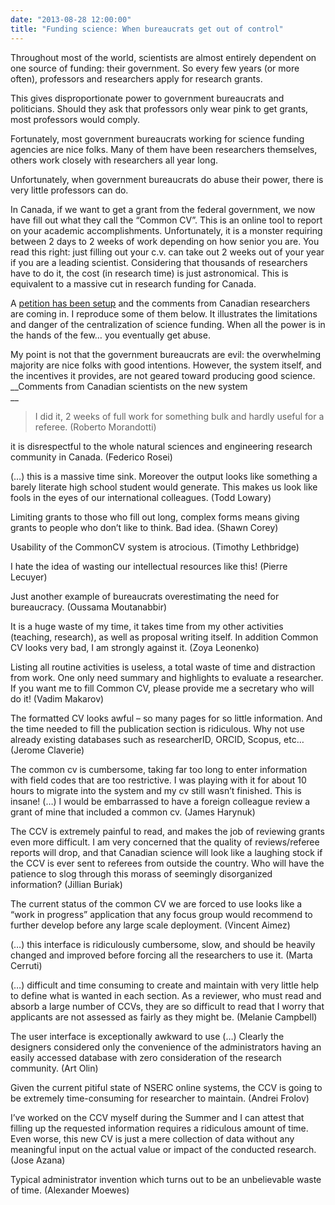 ```yaml
---
date: "2013-08-28 12:00:00"
title: "Funding science: When bureaucrats get out of control"
---
```




Throughout most of the world, scientists are almost entirely dependent on one source of funding: their government. So every few years (or more often), professors and researchers apply for research grants.

This gives disproportionate power to government bureaucrats and politicians. Should they ask that professors only wear pink to get grants, most professors would comply.

Fortunately, most government bureaucrats working for science funding agencies are nice folks. Many of them have been researchers themselves, others work closely with researchers all year long.

Unfortunately, when government bureaucrats do abuse their power, there is very little professors can do.

In Canada, if we want to get a grant from the federal government, we now have fill out what they call the &ldquo;Common CV&rdquo;. This is an online tool to report on your academic accomplishments. Unfortunately, it is a monster requiring between 2 days to 2 weeks of work depending on how senior you are. You read this right: just filling out your c.v. can take out 2 weeks out of your year if you are a leading scientist. Considering that thousands of researchers have to do it, the cost (in research time) is just astronomical. This is equivalent to a massive cut in research funding for Canada.

A [petition has been setup](https://www.change.org/p/nserc-stop-the-use-of-the-common-cv) and the comments from Canadian researchers are coming in. I reproduce some of them below.
It illustrates the limitations and danger of the centralization of science funding. When all the power is in the hands of the few&hellip; you eventually get abuse.

My point is not that the government bureaucrats are evil: the overwhelming majority are nice folks with good intentions. However, the system itself, and the incentives it provides, are not geared toward producing good science.
__Comments from Canadian scientists on the new system<br/>
__

> I did it, 2 weeks of full work for something bulk and hardly useful for a referee. (Roberto Morandotti)

it is disrespectful to the whole natural sciences and engineering research community in Canada. (Federico Rosei)

(&hellip;) this is a massive time sink. Moreover the output looks like something a barely literate high school student would generate. This makes us look like fools in the eyes of our international colleagues. (Todd Lowary)

Limiting grants to those who fill out long, complex forms means giving grants to people who don&rsquo;t like to think. Bad idea. (Shawn Corey)

Usability of the CommonCV system is atrocious. (Timothy Lethbridge)

I hate the idea of wasting our intellectual resources like this! (Pierre Lecuyer)

Just another example of bureaucrats overestimating the need for bureaucracy. (Oussama Moutanabbir)

It is a huge waste of my time, it takes time from my other activities (teaching, research), as well as proposal writing itself. In addition Common CV looks very bad, I am strongly against it. (Zoya Leonenko)

Listing all routine activities is useless, a total waste of time and distraction from work. One only need summary and highlights to evaluate a researcher. If you want me to fill Common CV, please provide me a secretary who will do it! (Vadim Makarov)

The formatted CV looks awful &#8211; so many pages for so little information. And the time needed to fill the publication section is ridiculous. Why not use already existing databases such as researcherID, ORCID, Scopus, etc&hellip; (Jerome Claverie)

The common cv is cumbersome, taking far too long to enter information with field codes that are too restrictive. I was playing with it for about 10 hours to migrate into the system and my cv still wasn&rsquo;t finished. This is insane! (&hellip;) I would be embarrassed to have a foreign colleague review a grant of mine that included a common cv. (James Harynuk)

The CCV is extremely painful to read, and makes the job of reviewing grants even more difficult. I am very concerned that the quality of reviews/referee reports will drop, and that Canadian science will look like a laughing stock if the CCV is ever sent to referees from outside the country. Who will have the patience to slog through this morass of seemingly disorganized information? (Jillian Buriak)

The current status of the common CV we are forced to use looks like a &ldquo;work in progress&rdquo; application that any focus group would recommend to further develop before any large scale deployment. (Vincent Aimez)

(&hellip;) this interface is ridiculously cumbersome, slow, and should be heavily changed and improved before forcing all the researchers to use it. (Marta Cerruti)

(&hellip;) difficult and time consuming to create and maintain with very little help to define what is wanted in each section. As a reviewer, who must read and absorb a large number of CCVs, they are so difficult to read that I worry that applicants are not assessed as fairly as they might be. (Melanie Campbell)

The user interface is exceptionally awkward to use (&hellip;) Clearly the designers considered only the convenience of the administrators having an easily accessed database with zero consideration of the research community. (Art Olin)

Given the current pitiful state of NSERC online systems, the CCV is going to be extremely time-consuming for researcher to maintain. (Andrei Frolov)

I&rsquo;ve worked on the CCV myself during the Summer and I can attest that filling up the requested information requires a ridiculous amount of time. Even worse, this new CV is just a mere collection of data without any meaningful input on the actual value or impact of the conducted research. (Jose Azana)

Typical administrator invention which turns out to be an unbelievable waste of time. (Alexander Moewes)



